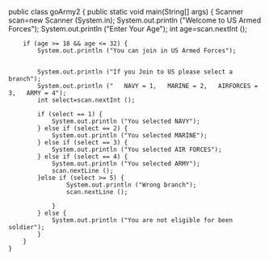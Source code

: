 public class goArmy2 {
    public static void main(String[] args) {
        Scanner scan=new Scanner (System.in);
        System.out.println ("Welcome to US Armed Forces");
        System.out.println ("Enter Your Age");
        int age=scan.nextInt ();

        if (age >= 18 && age <= 32) {
            System.out.println ("You can join in US Armed Forces");


            System.out.println ("If you Join to US please select a branch");
            System.out.println ("   NAVY = 1,   MARINE = 2,   AIRFORCES = 3,   ARMY = 4");
            int select=scan.nextInt ();

            if (select == 1) {
                System.out.println ("You selected NAVY");
            } else if (select == 2) {
                System.out.println ("You selected MARINE");
            } else if (select == 3) {
                System.out.println ("You selected AIR FORCES");
            } else if (select == 4) {
                System.out.println ("You selected ARMY");
                scan.nextLine ();
            }else if (select >= 5) {
                    System.out.println ("Wrong branch");
                    scan.nextLine ();

                }
            } else {
                System.out.println ("You are not eligible for been soldier");
            }
        }
    }
